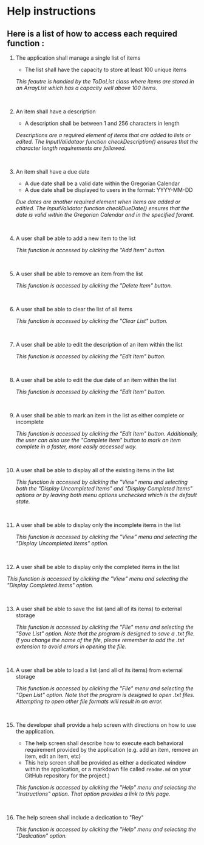# Help instructions
## Here is a list of how to access each required function :
1. The application shall manage a single list of items
    - The list shall have the capacity to store at least 100 unique items
    
    *This feautre is handled by the ToDoList class where items are stored in an ArrayList which has a capacity well above 100 items.*
    <p>&nbsp;</p>

2. An item shall have a description
    - A description shall be between 1 and 256 characters in length
    
    *Descriptions are a required element of items that are added to lists or edited. The InputValidataor function checkDescription() ensures that the character length requirements are followed.*
    <p>&nbsp;</p>
    
3. An item shall have a due date
    - A due date shall be a valid date within the Gregorian Calendar
    - A due date shall be displayed to users in the format: YYYY-MM-DD
    
    *Due dates are another required element when items are added or editied. The InputValidator function checkDueDate() ensures that the date is valid within the Gregorian Calendar and in the specified foramt.*
  <p>&nbsp;</p>

4. A user shall be able to add a new item to the list

   *This function is accessed by clicking the "Add Item" button.*
  <p>&nbsp;</p>

5. A user shall be able to remove an item from the list

    *This function is accessed by clicking the "Delete Item" button.*
  <p>&nbsp;</p>

6. A user shall be able to clear the list of all items

    *This function is accessed by clicking the "Clear List" button.*
    <p>&nbsp;</p>
    
7. A user shall be able to edit the description of an item within the list

    *This function is accessed by clicking the "Edit Item" button.*
    <p>&nbsp;</p>
    
8. A user shall be able to edit the due date of an item within the list

    *This function is accessed by clicking the "Edit Item" button.*
    <p>&nbsp;</p>
    
9. A user shall be able to mark an item in the list as either complete or incomplete

    *This function is accessed by clicking the "Edit Item" button. Additionally, the user can also use the "Complete Item" button to mark an item complete in a faster, more easily accessed way.*
    <p>&nbsp;</p>
    
10. A user shall be able to display all of the existing items in the list

    *This function is accessed by clicking the "View" menu and selecting both the "Display Uncompleted Items" and "Display Completed Items" options or by leaving both menu options unchecked which is the default state.*
    <p>&nbsp;</p>
    
11. A user shall be able to display only the incomplete items in the list

    *This function is accessed by clicking the "View" menu and selecting the "Display Uncompleted Items" option.*
    <p>&nbsp;</p>
    
12. A user shall be able to display only the completed items in the list

   *This function is accessed by clicking the "View" menu and selecting the "Display Completed Items" option.*
    <p>&nbsp;</p>

13. A user shall be able to save the list (and all of its items) to external storage

    *This function is accessed by clicking the "File" menu and selecting the "Save List" option. Note that the program is designed to save a .txt file. If you change the name of the file, please remember to add the .txt extension to avoid errors in opening the file.*
    <p>&nbsp;</p>
    
14. A user shall be able to load a list (and all of its items) from external storage

    *This function is accessed by clicking the "File" menu and selecting the "Open List" option. Note that the program is designed to open .txt files. Attempting to open other file formats will result in an error.*
    <p>&nbsp;</p>

15. The developer shall provide a help screen with directions on how to use the application.
    - The help screen shall describe how to execute each behavioral requirement provided by the application (e.g. add an item, remove an item, edit an item, etc)
    - This help screen shall be provided as either a dedicated window within the application, or a markdown file called `readme.md` on your GitHub repository for the project.)
    
     *This function is accessed by clicking the "Help" menu and selecting the "Instructions" option. That option provides a link to this page.*
    <p>&nbsp;</p>
    
16. The help screen shall include a dedication to "Rey"

     *This function is accessed by clicking the "Help" menu and selecting the "Dedication" option.*
    <p>&nbsp;</p>
